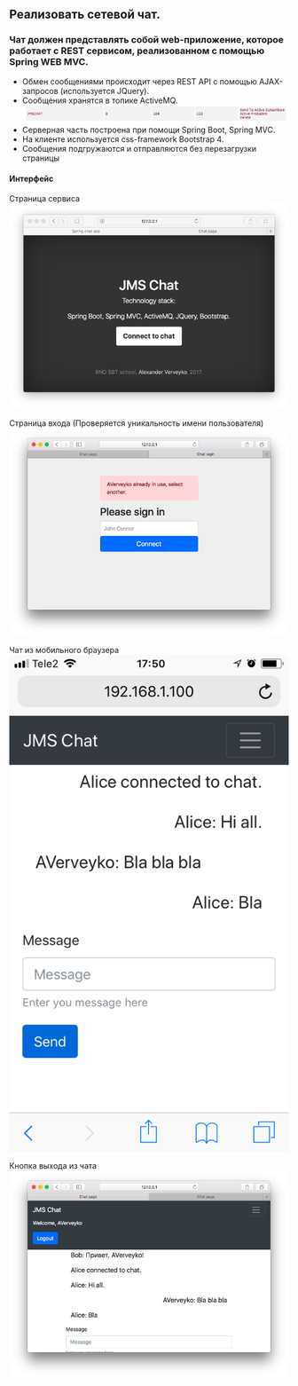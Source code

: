 ## Реализовать сетевой чат.
### Чат должен представлять собой web-приложение, которое работает с REST сервисом, реализованном с помощью Spring WEB MVC.

* Обмен сообщениями происходит через REST API с помощью AJAX-запросов (используется JQuery).
* Сообщения хранятся в топике ActiveMQ.
![ActiveMQ](img/activemq.png)
* Серверная часть построена при помощи Spring Boot, Spring MVC.
* На клиенте используется css-framework Bootstrap 4.
* Сообщения подгружаются и отправляются без перезагрузки страницы 

#### Интерфейс
Страница сервиса
![Страница сервиса](img/index.png)

Страница входа (Проверяется уникальность имени пользователя)
![Страница входа](img/login.png)

Чат из мобильного браузера
![Мобильный интерфейс](img/mobile.png)

Кнопка выхода из чата
![Выход из чата](img/logout.png)
